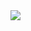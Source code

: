 <!-- Real badge (auto-increasing, hidden for now) -->
<!-- ![Profile views](https://api.visitorbadge.io/api/visitors?path=github.com/silverrose&label=Profile%20views&countColor=%23f17a87) -->

<!-- Fake badge (static number, looks big & real) -->
<img src="https://img.shields.io/badge/Profile%20views-92,768-ff69b4?style=for-the-badge" />



<!--
**dimlycore/dimlycore** is a ✨ _special_ ✨ repository because its `README.md` (this file) appears on your GitHub profile.

Here are some ideas to get you started:

- 🔭 I’m currently working on ...
- 🌱 I’m currently learning ...
- 👯 I’m looking to collaborate on ...
- 🤔 I’m looking for help with ...
- 💬 Ask me about ...
- 📫 How to reach me: ...
- 😄 Pronouns: ...
- ⚡ Fun fact: ...
-->
